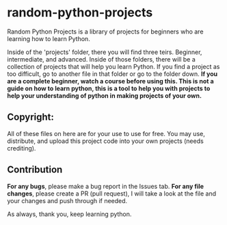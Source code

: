 # random-python-projects

Random Python Projects is a library of projects for beginners who are learning how to learn Python.

Inside of the 'projects' folder, there you will find three teirs. Beginner, intermediate, and advanced. Inside of those folders, there will be a collection of projects that will help you learn Python. If you find a project as too difficult, go to another file in that folder or go to the folder down. **If you are a complete beginner, watch a course before using this. This is not a guide on how to learn python, this is a tool to help you with projects to help your understanding of python in making projects of your own.**

## Copyright:
All of these files on here are for your use to use for free. You may use, distribute, and upload this project code into your own projects (needs crediting).

## Contribution
**For any bugs**, please make a bug report in the Issues tab.
**For any file changes**, please create a PR (pull request), I will take a look at the file and your changes and push through if needed.

As always, thank you, keep learning python.
